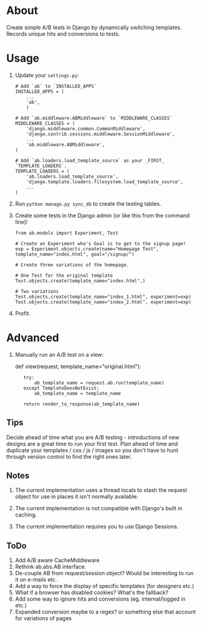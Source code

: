 About
=====

Create simple A/B tests in Django by dynamically switching templates. Records unique hits and conversions to tests.

Usage
=====

 1. Update your `settings.py`:
 
        # Add `ab` to `INSTALLED_APPS`
        INSTALLED_APPS = (
            ...
            'ab',
            )
            
        # Add `ab.middleware.ABMiddleware` to `MIDDLEWARE_CLASSES`
        MIDDLEWARE_CLASSES = (
            'django.middleware.common.CommonMiddleware',
            'django.contrib.sessions.middleware.SessionMiddleware',
            ...
            'ab.middleware.ABMiddleware',
        )

        # Add `ab.loaders.load_template_source` as your _FIRST_ `TEMPLATE_LOADERS`.
        TEMPLATE_LOADERS = (
            'ab.loaders.load_template_source',
            'django.template.loaders.filesystem.load_template_source',
            ...
        )
 
 2. Run `python manage.py sync_db` to create the testing tables.

 3. Create some tests in the Django admin (or like this from the command line)!

        from ab.models import Experiment, Test
        
        # Create an Experiment who's Goal is to get to the signup page!
        exp = Experiment.objects.create(name="Homepage Test", template_name="index.html", goal="/signup/")
        
        # Create three variations of the homepage.
        
        # One Test for the original template
        Test.objects.create(template_name="index.html",)
        
        # Two variations
        Test.objects.create(template_name="index_1.html", experiment=exp)
        Test.objects.create(template_name="index_2.html", experiment=exp)

 5. Profit.
 
 
Advanced
========

  1. Manually run an A/B test on a view:
  
        def view(request, template_name="original.html"):
        
            try:
                ab_template_name = request.ab.run(template_name)
            except TemplateDoesNotExist:
                ab_template_name = template_name
            
            return render_to_response(ab_template_name)
    
Tips
----

Decide ahead of time what you are A/B testing - introductions of new designs are a great time to run your first test. Plan ahead of time and duplicate your templates / css / js / images so you don't have to hunt through version control to find the right ones later.


Notes
-----

 1. The current implementation uses a thread locals to stash the request object for use in places it isn't normally available.

 2. The current implementation is not compatible with Django's built in caching.

 3. The current implementation requires you to use Django Sessions.


ToDo
----

 1. Add A/B aware CacheMiddleware
 2. Rethink ab.abs.AB interface.
 3. De-couple AB from request/session object? Would be interesting to run it on e-mails etc.
 4. Add a way to force the display of specific templates (for designers etc.)
 5. What if a browser has disabled cookies? What's the fallback?
 6. Add some way to ignore hits and conversions (eg. internal/logged in etc.)
 7. Expanded conversion maybe to a regex? or something else that account for variations of pages

